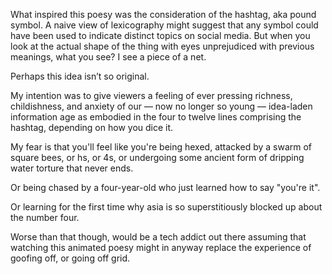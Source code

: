 What inspired this poesy was the consideration of the hashtag, aka pound symbol. A naive view of lexicography might suggest that any symbol could have been used to indicate distinct topics on social media. But when you look at the actual shape of the thing with eyes unprejudiced with previous meanings, what you see? I see a piece of a net.


Perhaps this idea isn’t so original. 

My intention was to give viewers a feeling of ever pressing richness, childishness, and anxiety of our — now no longer so young — idea-laden information age as embodied in the four to twelve lines comprising the hashtag, depending on how you dice it.

My fear is that you'll feel like you're being hexed, attacked by a swarm of square bees, or hs, or 4s, or undergoing some ancient form of dripping water torture that never ends.

Or being chased by a four-year-old who just learned how to say "you're it".

Or learning for the first time why asia is so superstitiously blocked up about the number four.

Worse than that though, would be a tech addict out there assuming that watching this animated poesy might in anyway replace the experience of goofing off, or going off grid.
